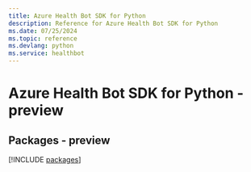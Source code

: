 ```yaml
---
title: Azure Health Bot SDK for Python
description: Reference for Azure Health Bot SDK for Python
ms.date: 07/25/2024
ms.topic: reference
ms.devlang: python
ms.service: healthbot
---
```

# Azure Health Bot SDK for Python - preview
## Packages - preview
[!INCLUDE [packages](health-bot-index.md)]